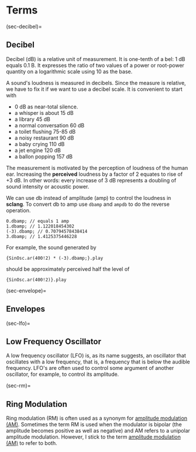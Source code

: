 # Terms

(sec-decibel)=
## Decibel

Decibel (dB) is a relative unit of measurement.
It is one-tenth of a bel: 1 dB equals 0.1 B.
It expresses the ratio of two values of a power or root-power quantity on a logarithmic scale using 10 as the base.

A sound's loudness is measured in decibels.
Since the measure is relative, we have to fix it if we want to use a decibel scale.
It is convenient to start with 

+ 0 dB as near-total silence.
+ a whisper is about 15 dB
+ a library 45 dB
+ a normal conversation 60 dB
+ a toilet flushing 75-85 dB
+ a noisy restaurant 90 dB
+ a baby crying 110 dB
+ a jet engine 120 dB
+ a ballon popping 157 dB

The measurement is motivated by the perception of loudness of the human ear.
Increasing the **perceived** loudness by a factor of 2 equates to rise of +3 dB.
In other words: every increase of 3 dB represents a doubling of sound intensity or acoustic power.

We can use db instead of amplitude (amp) to control the loudness in **sclang**.
To convert db to amp use ``dbamp`` and ``ampdb`` to do the reverse operation.

```isc
0.dbamp; // equals 1 amp 
1.dbamp; // 1.122018454302
(-3).dbamp; // 0.70794578438414
3.dbamp; // 1.4125375446228
```

For example, the sound generated by

```isc
{SinOsc.ar(400!2) * (-3).dbamp;}.play
```

should be approximately perceived half the level of  

```isc
{SinOsc.ar(400!2)}.play
```

(sec-envelope)=
## Envelopes

(sec-lfo)=
## Low Frequency Oscillator

A low frequency oscillator (LFO) is, as its name suggests, an oscillator that oscillates with a low frequency, that is, a frequency that is below the audible frequency.
LFO's are often used to control some argument of another oscillator, for example, to control its amplitude.

(sec-rm)=
## Ring Modulation

Ring modulation (RM) is often used as a synonym for [amplitude modulation (AM)](sec-am).
Sometimes the term RM is used when the modulator is bipolar (the amplitude becomes positive as well as negative) and AM refers to a unipolar amplitude modulation.
However, I stick to the term [amplitude modulation (AM)](sec-am) to refer to both.